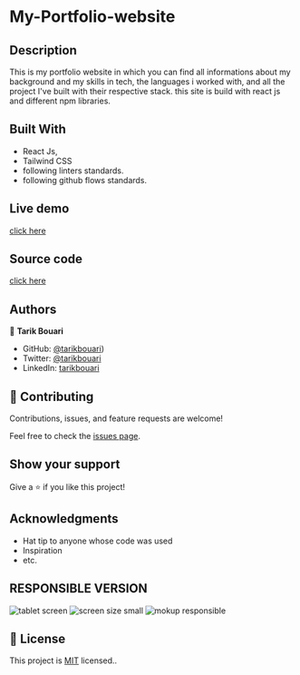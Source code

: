 
# My-Portfolio-website

## Description

This is my portfolio website in which you can find all informations about my background and my skills in tech, the languages i worked with, and all the project I've built with their respective stack. this site is build with react js and different npm libraries.


## Built With

- React Js,
- Tailwind CSS 
- following linters standards.
- following github flows standards.

## Live demo 
[click here](https://tarikbouari.github.io/My-Portfolio-Website/)

## Source code 
[click here](https://github.com/tarikbouari/My-Portfolio-Website)
## Authors

👤 **Tarik Bouari**

- GitHub: [@tarikbouari](https://github.com/tarikbouari))
- Twitter: [@tarikbouari](https://twitter.com/TarikBouari)
- LinkedIn: [tarikbouari](https://www.linkedin.com/in/tarik-bouari-44b7191a6/)




## 🤝 Contributing

Contributions, issues, and feature requests are welcome!

Feel free to check the [issues page](../../issues/).

## Show your support

Give a ⭐️ if you like this project!

## Acknowledgments

- Hat tip to anyone whose code was used
- Inspiration
- etc.

## RESPONSIBLE VERSION 
![tablet screen](https://user-images.githubusercontent.com/104431739/184697418-8c782150-6405-4b94-8807-9f3f956de23d.PNG)
![screen size small](https://user-images.githubusercontent.com/104431739/184698856-cc09519c-8544-4539-935a-6dde67559016.PNG)
![mokup responsible](https://user-images.githubusercontent.com/104431739/184699974-615ef875-1004-4e67-9533-4db590826e22.PNG)


## 📝 License

This project is [MIT](./MIT.md) licensed..
